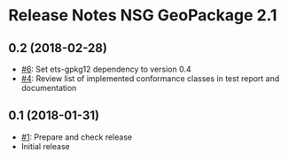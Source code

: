 # Release Notes NSG GeoPackage 2.1

## 0.2 (2018-02-28)

* [#6](https://github.com/opengeospatial/ets-gpkg12-nsg/issues/6): Set ets-gpkg12 dependency to version 0.4
* [#4](https://github.com/opengeospatial/ets-gpkg12-nsg/issues/4): Review list of implemented conformance classes in test report and documentation

## 0.1 (2018-01-31)

* [#1](https://github.com/opengeospatial/ets-gpkg12-nsg/issues/1): Prepare and check release
* Initial release
 
